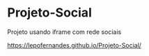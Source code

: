# Projeto-Social
Projeto usando iframe com rede sociais

https://lepofernandes.github.io/Projeto-Social/
